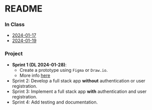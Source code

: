 # README

### In Class

- [2024-01-17](./2024-01-17.md)
- [2024-01-19](./2024-01-19.md)

### Project 

- **Sprint 1 (DL 2024-01-28)**: 
  - Create a prototype using `Figma` or `Draw.io`. 
  - More info [here](https://github.com/tx00-web-en/project/blob/main/sprint1.md)
- Sprint 2: Develop a full stack app **without** authentication or user registration.
- Sprint 3: Implement a full stack app **with** authentication and user registration.
- Sprint 4: Add testing and documentation.












